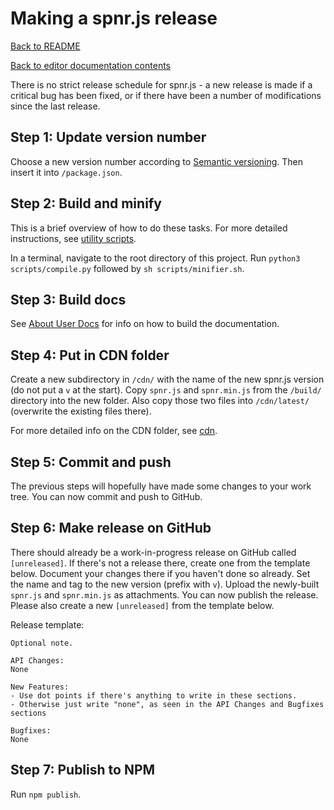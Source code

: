 # Making a spnr.js release

[Back to README](../README.md)

[Back to editor documentation contents](README.md)

There is no strict release schedule for spnr.js - a new release is made if a critical bug has been fixed, or if there have been a number of modifications since the last release.

## Step 1: Update version number

Choose a new version number according to [Semantic versioning](https://semver.org/). Then insert it into `/package.json`.

## Step 2: Build and minify

This is a brief overview of how to do these tasks. For more detailed instructions, see [utility scripts](utilityScripts.md).

In a terminal, navigate to the root directory of this project. Run `python3 scripts/compile.py` followed by `sh scripts/minifier.sh`.

## Step 3: Build docs

See [About User Docs](userDocsInfo.md) for info on how to build the documentation.

## Step 4: Put in CDN folder

Create a new subdirectory in `/cdn/` with the name of the new spnr.js version (do not put a `v` at the start). Copy `spnr.js` and `spnr.min.js` from the `/build/` directory into the new folder. Also copy those two files into `/cdn/latest/` (overwrite the existing files there).

For more detailed info on the CDN folder, see [cdn](cdn.md).

## Step 5: Commit and push

The previous steps will hopefully have made some changes to your work tree. You can now commit and push to GitHub.

## Step 6: Make release on GitHub

There should already be a work-in-progress release on GitHub called `[unreleased]`. If there's not a release there, create one from the template below. Document your changes there if you haven't done so already. Set the name and tag to the new version (prefix with `v`). Upload the newly-built `spnr.js` and `spnr.min.js` as attachments. You can now publish the release. Please also create a new `[unreleased]` from the template below.

Release template:
```
Optional note.

API Changes:
None

New Features:
- Use dot points if there's anything to write in these sections.
- Otherwise just write "none", as seen in the API Changes and Bugfixes sections

Bugfixes:
None
```

## Step 7: Publish to NPM

Run `npm publish`.